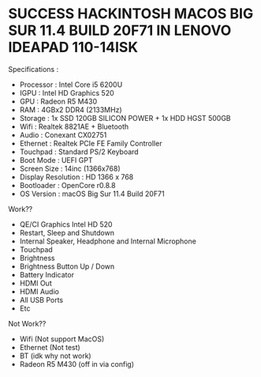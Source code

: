 # SUCCESS HACKINTOSH MACOS BIG SUR 11.4 BUILD 20F71 IN LENOVO IDEAPAD 110-14ISK

Specifications :
- Processor : Intel Core i5 6200U
- IGPU : Intel HD Graphics 520
- GPU : Radeon R5 M430
- RAM : 4GBx2 DDR4 (2133MHz)
- Storage : 1x SSD 120GB SILICON POWER + 1x HDD HGST 500GB
- Wifi : Realtek 8821AE + Bluetooth
- Audio : Conexant CX02751
- Ethernet : Realtek PCIe FE Family Controller
- Touchpad : Standard PS/2 Keyboard
- Boot Mode : UEFI GPT
- Screen Size : 14inc (1366x768)
- Display Resolution : HD 1366 x 768
- Bootloader : OpenCore r0.8.8
- OS Version : macOS Big Sur 11.4 Build 20F71

Work??
- QE/CI Graphics Intel HD 520
- Restart, Sleep and Shutdown
- Internal Speaker, Headphone and Internal Microphone
- Touchpad
- Brightness
- Brightness Button Up / Down
- Battery Indicator
- HDMI Out
- HDMI Audio
- All USB Ports
- Etc

Not Work??
- Wifi (Not support MacOS)
- Ethernet (Not test)
- BT (idk why not work)
- Radeon R5 M430 (off in via config)
